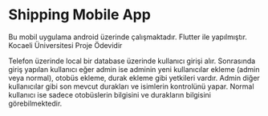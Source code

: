 # Shipping Mobile App

Bu mobil uygulama android üzerinde çalışmaktadır. Flutter ile yapılmıştır. Kocaeli Üniversitesi Proje Ödevidir

Telefon üzerinde local bir database üzerinde kullanıcı girişi alır. Sonrasında giriş yapılan kullanıcı eğer admin ise adminin yeni kullanıcılar ekleme (admin veya normal), otobüs ekleme, durak ekleme gibi yetkileri vardır. Admin diğer kullanıcılar gibi son mevcut durakları ve isimlerin kontrolünü yapar. Normal kullanıcı ise sadece otobüslerin bilgisini ve durakların bilgisini görebilmektedir.

